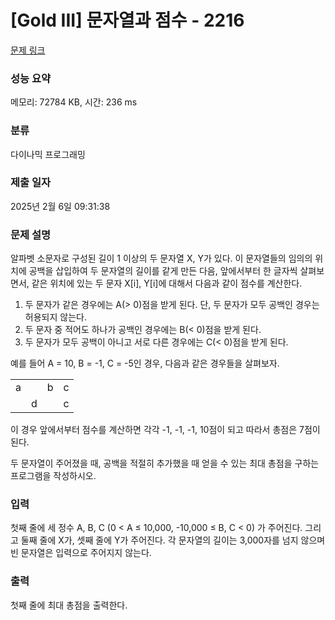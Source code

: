 # [Gold III] 문자열과 점수 - 2216 

[문제 링크](https://www.acmicpc.net/problem/2216) 

### 성능 요약

메모리: 72784 KB, 시간: 236 ms

### 분류

다이나믹 프로그래밍

### 제출 일자

2025년 2월 6일 09:31:38

### 문제 설명

<p>알파벳 소문자로 구성된 길이 1 이상의 두 문자열 X, Y가 있다. 이 문자열들의 임의의 위치에 공백을 삽입하여 두 문자열의 길이를 같게 만든 다음, 앞에서부터 한 글자씩 살펴보면서, 같은 위치에 있는 두 문자 X[i], Y[i]에 대해서 다음과 같이 점수를 계산한다.</p>

<ol>
	<li>두 문자가 같은 경우에는 A(> 0)점을 받게 된다. 단, 두 문자가 모두 공백인 경우는 허용되지 않는다.</li>
	<li>두 문자 중 적어도 하나가 공백인 경우에는 B(< 0)점을 받게 된다.</li>
	<li>두 문자가 모두 공백이 아니고 서로 다른 경우에는 C(< 0)점을 받게 된다.</li>
</ol>

<p>예를 들어 A = 10, B = -1, C = -5인 경우, 다음과 같은 경우들을 살펴보자.</p>

<table class="table table-bordered" style="width:20%">
	<tbody>
		<tr>
			<td style="width:5%">a</td>
			<td style="width:5%"> </td>
			<td style="width:5%">b</td>
			<td style="width:5%">c</td>
		</tr>
		<tr>
			<td> </td>
			<td>d</td>
			<td> </td>
			<td>c</td>
		</tr>
	</tbody>
</table>

<p>이 경우 앞에서부터 점수를 계산하면 각각 -1, -1, -1, 10점이 되고 따라서 총점은 7점이 된다.</p>

<p>두 문자열이 주어졌을 때, 공백을 적절히 추가했을 때 얻을 수 있는 최대 총점을 구하는 프로그램을 작성하시오.</p>

### 입력 

 <p>첫째 줄에 세 정수 A, B, C (0 < A ≤ 10,000, -10,000 ≤ B, C < 0) 가 주어진다. 그리고 둘째 줄에 X가, 셋째 줄에 Y가 주어진다. 각 문자열의 길이는 3,000자를 넘지 않으며 빈 문자열은 입력으로 주어지지 않는다.</p>

### 출력 

 <p>첫째 줄에 최대 총점을 출력한다.</p>

